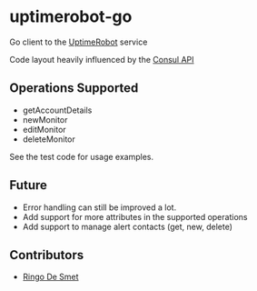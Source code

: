# uptimerobot-go

Go client to the [UptimeRobot](http://uptimerobot.com) service

Code layout heavily influenced by the [Consul API](https://github.com/hashicorp/consul/tree/master/api)

## Operations Supported

* getAccountDetails
* newMonitor
* editMonitor
* deleteMonitor

See the test code for usage examples.

## Future

* Error handling can still be improved a lot.
* Add support for more attributes in the supported operations
* Add support to manage alert contacts (get, new, delete)

## Contributors

* [Ringo De Smet](https://github.com/ringods)